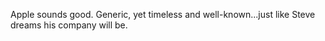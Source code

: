 Apple sounds good. Generic, yet timeless and well-known...just like Steve dreams his company will be.
